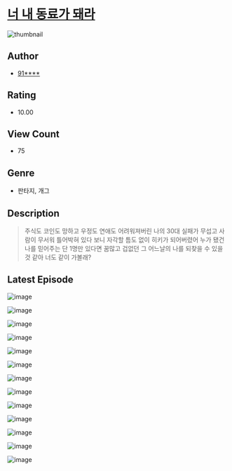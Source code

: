 # [너 내 동료가 돼라](https://comic.naver.com/bestChallenge/list?titleId=810040)
![thumbnail](https://image-comic.pstatic.net/user_contents_data/challenge_comic/2023/05/23/200367/upload_3690812251816868150_480x623.jpeg)

## Author
- [91****](https://comic.naver.com/artistTitle?id=200367)

## Rating
- 10.00

## View Count
- 75

## Genre
- 판타지, 개그

## Description
> 주식도 코인도 망하고 우정도 연애도 어려워져버린 나의 30대 실패가 무섭고 사람이 무서워 틀어박혀 있다 보니 자각할 틈도 없이 히키가 되어버렸어 누가 됐건 나를 믿어주는 단 1명만 있다면 꿈많고 겁없던 그 어느날의 나를 되찾을 수 있을 것 같아 너도 같이 가볼래?


## Latest Episode
![image](https://image-comic.pstatic.net/user_contents_data/challenge_comic/2023/05/23/200367/upload_7221629974483187250.jpeg)

![image](https://image-comic.pstatic.net/user_contents_data/challenge_comic/2023/05/23/200367/upload_4123100671591539510.jpeg)

![image](https://image-comic.pstatic.net/user_contents_data/challenge_comic/2023/05/23/200367/upload_7077178336721711924.jpeg)

![image](https://image-comic.pstatic.net/user_contents_data/challenge_comic/2023/05/23/200367/upload_3545233828482330930.jpeg)

![image](https://image-comic.pstatic.net/user_contents_data/challenge_comic/2023/05/23/200367/upload_4120851260548198969.jpeg)

![image](https://image-comic.pstatic.net/user_contents_data/challenge_comic/2023/05/23/200367/upload_3559313074943309625.jpeg)

![image](https://image-comic.pstatic.net/user_contents_data/challenge_comic/2023/05/23/200367/upload_3618416025414087220.jpeg)

![image](https://image-comic.pstatic.net/user_contents_data/challenge_comic/2023/05/23/200367/upload_3775760555414283619.jpeg)

![image](https://image-comic.pstatic.net/user_contents_data/challenge_comic/2023/05/23/200367/upload_3906138444423969121.jpeg)

![image](https://image-comic.pstatic.net/user_contents_data/challenge_comic/2023/05/23/200367/upload_3691042063474123573.jpeg)

![image](https://image-comic.pstatic.net/user_contents_data/challenge_comic/2023/05/23/200367/upload_4120903856687233382.jpeg)

![image](https://image-comic.pstatic.net/user_contents_data/challenge_comic/2023/05/23/200367/upload_3919030395088156728.jpeg)

![image](https://image-comic.pstatic.net/user_contents_data/challenge_comic/2023/05/23/200367/upload_3834024771028345189.jpeg)

